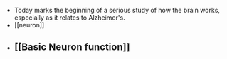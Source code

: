 - Today marks the beginning of a serious study of how the brain works, especially as it relates to Alzheimer's.
- [[neuron]]
- [[Basic Neuron function]]
	-